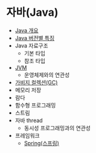 # 자바(Java)

- [Java 개요](./contents/Java-Overview.md)
- [Java 버전별 특징](./contents/Java-feature-by-version.md)
- Java 자료구조
  - 기본 타입
  - 참조 타입
- [JVM](./contents/JVM.md)
  - 운영체제와의 연관성
- [가비지 컬렉션(GC)](./contents/Garbage-Collection.md)
- 메모리 저장
- 람다
- 함수형 프로그래밍
- 스트림
- 자바 thread
  - 동시성 프로그래밍과의 연관성
- 프레임워크
  - [Spring(스프링)](./contents/Spring.md)
